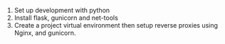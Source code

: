 1. Set up development with python
2. Install flask, gunicorn and net-tools
3. Create a project virtual environment then setup reverse proxies using Nginx, and gunicorn.
